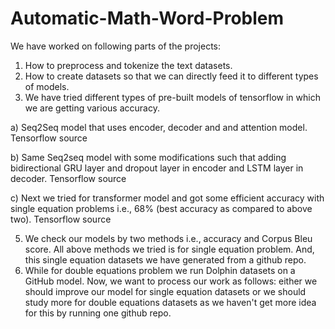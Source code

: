 # Automatic-Math-Word-Problem

We have worked on following parts of the projects:

1. How to preprocess and tokenize the text datasets. 
2. How to create datasets so that we can directly feed it to different types of models.
3. We have tried different types of pre-built models of tensorflow in which we are getting various accuracy. 

a) Seq2Seq model that uses encoder, decoder and and attention model. Tensorflow source

b) Same Seq2seq model with some modifications such that adding bidirectional GRU layer and dropout layer in encoder and LSTM layer in decoder. Tensorflow source

c) Next we tried for transformer model and got some efficient accuracy with single equation problems i.e., 68% (best accuracy as compared to above two). Tensorflow source

5. We check our models by two methods i.e., accuracy and Corpus Bleu score.
All above methods we tried is for single equation problem. And, this single equation datasets we have generated from a github repo. 
6. While for double equations problem we run Dolphin datasets on a GitHub model. 
Now, we want to process our work as follows: either we should improve our model for single equation datasets or we should study more for double equations datasets as we haven't get more idea for this by running one github repo. 
